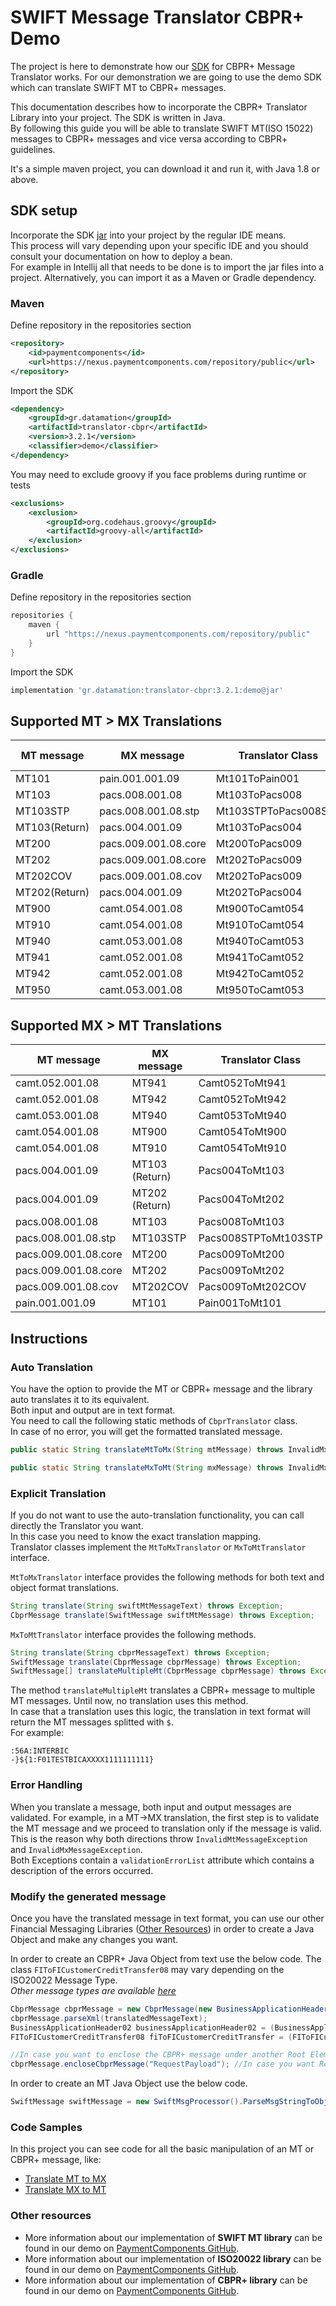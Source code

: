# SWIFT Message Translator CBPR+ Demo

The project is here to demonstrate how our [SDK](https://www.paymentcomponents.com/messaging-libraries/) for CBPR+
Message Translator works. For our demonstration we are going to use the demo SDK which can translate SWIFT MT to CBPR+ messages.

This documentation describes how to incorporate the CBPR+ Translator Library into your project. The SDK is written in Java.  
By following this guide you will be able to translate SWIFT MT(ISO 15022) messages to CBPR+ messages
and vice versa according to CBPR+ guidelines.

It's a simple maven project, you can download it and run it, with Java 1.8 or above.

## SDK setup

Incorporate the SDK [jar](https://nexus.paymentcomponents.com/repository/public/gr/datamation/translator-cbpr/3.2.1/translator-cbpr-3.2.1-demo.jar)
into your project by the regular IDE means.  
This process will vary depending upon your specific IDE and you should consult your documentation on how to deploy a bean.  
For example in Intellij all that needs to be done is to import the jar files into a project. Alternatively, you can import it as a Maven or Gradle dependency.

### Maven

Define repository in the repositories section
```xml
<repository>
    <id>paymentcomponents</id>
    <url>https://nexus.paymentcomponents.com/repository/public</url>
</repository>
```

Import the SDK
```xml
<dependency>
    <groupId>gr.datamation</groupId>
    <artifactId>translator-cbpr</artifactId>
    <version>3.2.1</version>
    <classifier>demo</classifier>
</dependency>
```
You may need to exclude groovy if you face problems during runtime or tests
```xml
<exclusions>
    <exclusion>
        <groupId>org.codehaus.groovy</groupId>
        <artifactId>groovy-all</artifactId>
    </exclusion>
</exclusions>
```

### Gradle

Define repository in the repositories section
```groovy
repositories {
    maven {
        url "https://nexus.paymentcomponents.com/repository/public"
    }
}
```

Import the SDK
```groovy
implementation 'gr.datamation:translator-cbpr:3.2.1:demo@jar'
```

## Supported MT > MX Translations

| MT message    | MX message           | Translator Class     | Available in Demo |
| ----------    | ----------           | ----------------     | :---------------: |
| MT101         | pain.001.001.09      | Mt101ToPain001       |                   |
| MT103         | pacs.008.001.08      | Mt103ToPacs008       |                   |
| MT103STP      | pacs.008.001.08.stp  | Mt103STPToPacs008STP |                   |
| MT103(Return) | pacs.004.001.09      | Mt103ToPacs004       |                   |
| MT200         | pacs.009.001.08.core | Mt200ToPacs009       |                   |
| MT202         | pacs.009.001.08.core | Mt202ToPacs009       | &check;           |
| MT202COV      | pacs.009.001.08.cov  | Mt202ToPacs009       |                   |
| MT202(Return) | pacs.004.001.09      | Mt202ToPacs004       |                   |
| MT900         | camt.054.001.08      | Mt900ToCamt054       |                   | 
| MT910         | camt.054.001.08      | Mt910ToCamt054       |                   |
| MT940         | camt.053.001.08      | Mt940ToCamt053       |                   |
| MT941         | camt.052.001.08      | Mt941ToCamt052       |                   |
| MT942         | camt.052.001.08      | Mt942ToCamt052       |                   |
| MT950         | camt.053.001.08      | Mt950ToCamt053       |                   |

## Supported MX > MT Translations

| MT message           | MX message     | Translator Class     | Available in Demo |
| ----------           | ----------     | ----------------     | :---------------: |
| camt.052.001.08      | MT941          | Camt052ToMt941       |                   |
| camt.052.001.08      | MT942          | Camt052ToMt942       |                   |
| camt.053.001.08      | MT940          | Camt053ToMt940       |                   |
| camt.054.001.08      | MT900          | Camt054ToMt900       |                   |
| camt.054.001.08      | MT910          | Camt054ToMt910       |                   |
| pacs.004.001.09      | MT103 (Return) | Pacs004ToMt103       |                   |
| pacs.004.001.09      | MT202 (Return) | Pacs004ToMt202       |                   |
| pacs.008.001.08      | MT103          | Pacs008ToMt103       |                   |
| pacs.008.001.08.stp  | MT103STP       | Pacs008STPToMt103STP |                   |
| pacs.009.001.08.core | MT200          | Pacs009ToMt200       |                   |
| pacs.009.001.08.core | MT202          | Pacs009ToMt202       | &check;           |
| pacs.009.001.08.cov  | MT202COV       | Pacs009ToMt202COV    |                   |
| pain.001.001.09      | MT101          | Pain001ToMt101       |                   |

## Instructions

### Auto Translation

You have the option to provide the MT or CBPR+ message and the library auto translates it to its equivalent.  
Both input and output are in text format.  
You need to call the following static methods of `CbprTranslator` class.  
In case of no error, you will get the formatted translated message.
```java
public static String translateMtToMx(String mtMessage) throws InvalidMxMessageException, InvalidMtMessageException
```
```java
public static String translateMxToMt(String mxMessage) throws InvalidMxMessageException, InvalidMxMessageException
```

### Explicit Translation

If you do not want to use the auto-translation functionality, you can call directly the Translator you want.  
In this case you need to know the exact translation mapping.  
Translator classes implement the `MtToMxTranslator` or `MxToMtTranslator` interface.

`MtToMxTranslator` interface provides the following methods for both text and object format translations.
```java
String translate(String swiftMtMessageText) throws Exception;
CbprMessage translate(SwiftMessage swiftMtMessage) throws Exception;
```

`MxToMtTranslator` interface provides the following methods.
```java
String translate(String cbprMessageText) throws Exception;
SwiftMessage translate(CbprMessage cbprMessage) throws Exception;
SwiftMessage[] translateMultipleMt(CbprMessage cbprMessage) throws Exception;
```

The method `translateMultipleMt` translates a CBPR+ message to multiple MT messages. Until now, no translation uses this method.  
In case that a translation uses this logic, the translation in text format will return the MT messages splitted with `$`.  
For example:
```
:56A:INTERBIC
-}${1:F01TESTBICAXXXX1111111111}
```

### Error Handling

When you translate a message, both input and output messages are validated. For example, in a MT→MX translation, the
first step is to validate the MT message and we proceed to translation only if the message is valid.  
This is the reason why both directions throw `InvalidMtMessageException` and `InvalidMxMessageException`.  
Both Exceptions contain a `validationErrorList` attribute which contains a description of the errors occurred.

### Modify the generated message

Once you have the translated message in text format, you can use our other Financial Messaging
Libraries ([Other Resources](#other-resources)) in order to create a Java Object and make any changes you want.

In order to create an CBPR+ Java Object from text use the below code. The class `FIToFICustomerCreditTransfer08` may vary depending on the ISO20022 Message Type.   
_Other message types are available [here](https://github.com/Payment-Components/demo-iso20022#supported-cbpr-message-types)_
```java
CbprMessage cbprMessage = new CbprMessage(new BusinessApplicationHeader02(), new FIToFICustomerCreditTransfer08());
cbprMessage.parseXml(translatedMessageText);
BusinessApplicationHeader02 businessApplicationHeader02 = (BusinessApplicationHeader02) cbprMessage.getAppHdr();
FIToFICustomerCreditTransfer08 fiToFICustomerCreditTransfer = (FIToFICustomerCreditTransfer08) cbprMessage.getDocument();

//In case you want to enclose the CBPR+ message under another Root Element, use the code below
cbprMessage.encloseCbprMessage("RequestPayload"); //In case you want RequestPayload
```

In order to create an MT Java Object use the below code.
```java
SwiftMessage swiftMessage = new SwiftMsgProcessor().ParseMsgStringToObject(translatedMessageText);
```

### Code Samples

In this project you can see code for all the basic manipulation of an MT or CBPR+ message, like:
- [Translate MT to MX](src/main/java/com/paymentcomponents/swift/translator/TranslateMtToMx.java)
- [Translate MX to MT](src/main/java/com/paymentcomponents/swift/translator/TranslateMxToMt.java)

### Other resources

- More information about our implementation of **SWIFT MT library** can be found in our demo on [PaymentComponents GitHub](https://github.com/Payment-Components/demo-swift-mt).
- More information about our implementation of **ISO20022 library** can be found in our demo on [PaymentComponents GitHub](https://github.com/Payment-Components/demo-iso20022).
- More information about our implementation of **CBPR+ library** can be found in our demo on [PaymentComponents GitHub](https://github.com/Payment-Components/demo-iso20022#cbpr-messages).